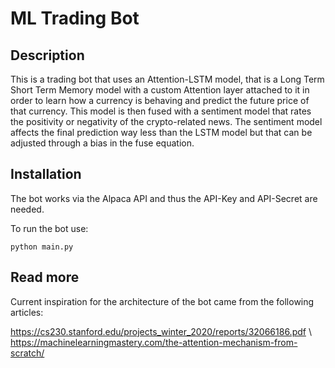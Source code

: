 # ML Trading Bot


## Description

This is a trading bot that uses an Attention-LSTM model, that is a Long Term Short Term Memory model with a custom Attention layer attached to it in order to learn how a currency is behaving and predict the future price of that currency. This model is then fused with a sentiment model that rates the positivity or negativity of the crypto-related news. The sentiment model affects the final prediction way less than the LSTM model but that can be adjusted through a bias in the fuse equation.

## Installation

The bot works via the Alpaca API and thus the API-Key and API-Secret are needed. 

To run the bot use:

``` python main.py ```


## Read more

Current inspiration for the architecture of the bot came from the following articles:

https://cs230.stanford.edu/projects_winter_2020/reports/32066186.pdf \\
https://machinelearningmastery.com/the-attention-mechanism-from-scratch/
